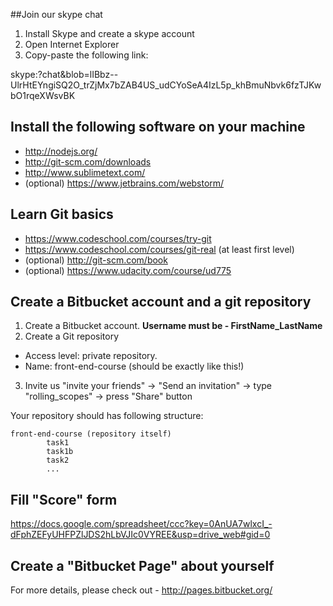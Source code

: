 ##Join our skype chat
1. Install Skype and create a skype account
2. Open Internet Explorer
3. Copy-paste the following link:

skype:?chat&blob=lIBbz--UlrHtEYngiSQ2O_trZjMx7bZAB4US_udCYoSeA4IzL5p_khBmuNbvk6fzTJKwbO1rqeXWsvBK

## Install the following software on your machine
* http://nodejs.org/
* http://git-scm.com/downloads
* http://www.sublimetext.com/
* (optional) https://www.jetbrains.com/webstorm/

## Learn Git basics
* https://www.codeschool.com/courses/try-git
* https://www.codeschool.com/courses/git-real (at least first level)
* (optional) http://git-scm.com/book
* (optional) https://www.udacity.com/course/ud775

## Create a Bitbucket account and a git repository
1. Create a Bitbucket account. __Username must be - FirstName_LastName__
2. Create a Git repository
  * Access level: private repository. 
  * Name: front-end-course (should be exactly like this!)
3. Invite us 
  "invite your friends" -> "Send an invitation" -> type "rolling_scopes" -> press "Share" button

Your repository should has following structure:
```
front-end-course (repository itself)
        task1
        task1b
        task2
        ...
```

## Fill "Score" form
https://docs.google.com/spreadsheet/ccc?key=0AnUA7wlxcI_-dFphZEFyUHFPZlJDS2hLbVJIc0VYREE&usp=drive_web#gid=0

## Сreate a "Bitbucket Page" about yourself
For more details, please check out - http://pages.bitbucket.org/